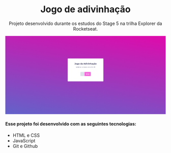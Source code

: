 <h1 align="center"> Jogo de adivinhação </h1>

<p align="center">
Projeto desenvolvido durante os estudos do Stage 5 na trilha Explorer da Rocketseat.
</p>

<p align="center">
  <img alt="Projeto 01" src="./images/preview.png">
</p>

#### Esse projeto foi desenvolvido com as seguintes tecnologias:

- HTML e CSS
- JavaScript
- Git e Github
